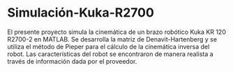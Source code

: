 # Simulación-Kuka-R2700
El presente proyecto simula la cinemática de un brazo robótico Kuka KR 120 R2700-2 en MATLAB. Se desarrolla la matriz de Denavit-Hartenberg y se utiliza el método de Pieper para el cálculo de la cinemática inversa del robot. Las características del robot se encontraron de manera realista a través de información dada por el proveedor.
